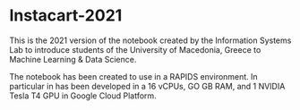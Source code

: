 # Instacart-2021

This is the 2021 version of the notebook created by the Information Systems Lab to introduce students of the University of Macedonia, Greece to Machine Learning & Data Science.

The notebook has been created to use in a RAPIDS environment. In particular in has been developed in a 16 vCPUs, GO GB RAM, and 1 NVIDIA Tesla T4 GPU in Google Cloud Platform.
